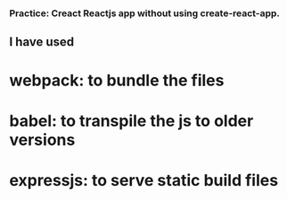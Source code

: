 ### Practice: Creact Reactjs app without using create-react-app.

## I have used

# webpack: to bundle the files

# babel: to transpile the js to older versions

# expressjs: to serve static build files
